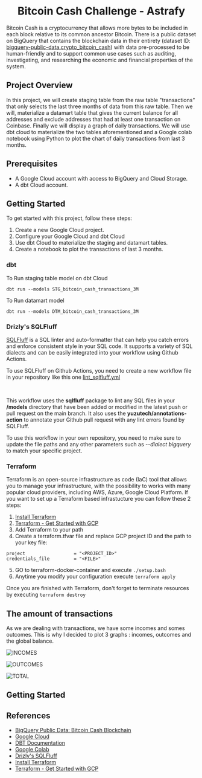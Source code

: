 <h1 align=center> Bitcoin Cash Challenge - Astrafy</h1>

Bitcoin Cash is a cryptocurrency that allows more bytes to be included in each block relative to its common ancestor Bitcoin. 
There is a public dataset on BigQuery that contains the blockchain data in their entirety (dataset ID: <a href="https://console.cloud.google.com/marketplace/product/bitcoin-cash/crypto-bitcoin-cash">bigquery-public-data.crypto_bitcoin_cash</a>) with data pre-processed to be human-friendly and to support common use cases such as auditing, investigating, and researching the economic and financial properties of the system.

<h2>Project Overview</h2>

In this project, we will create  staging table from the raw table "transactions" that only selects the last three months of data from this raw table. 
Then we will, materialize a datamart table that gives the current balance for all addresses and exclude addresses that had at least one transaction on Coinbase.
Finally we will display a graph of daily transactions. 
We will use dbt cloud to materialize the two tables aforementioned and a Google colab notebook using Python to plot the chart of daily transactions from last 3 months. 


<h2>Prerequisites</h2>

- A Google Cloud account with access to BigQuery and Cloud Storage.
- A dbt Cloud account.


<h2>Getting Started</h2>

To get started with this project, follow these steps:

1. Create a new Google Cloud project.
2. Configure your Google Cloud and dbt Cloud
3. Use dbt Cloud to materialize the staging and datamart tables.
4. Create a notebook to plot the transactions of last 3 months.

<h3>dbt</h3>
To Run staging table model on dbt Cloud

```
dbt run --models STG_bitcoin_cash_transactions_3M
```

To Run datamart model
```
dbt run --models DTM_bitcoin_cash_transactions_3M
```

<h3>Drizly's SQLFluff</h3>
<a href="https://github.com/sqlfluff/">SQLFluff</a> is a SQL linter and auto-formatter that can help you catch errors and enforce consistent style in your SQL code. It supports a variety of SQL dialects and can be easily integrated into your workflow using Github Actions.

</br>

To use SQLFluff on Github Actions, you need to create a new workflow file in your repository like this one <a href="https://github.com/clementmariebrisson/bitcoin-cash-challenge/tree/main/.github/workflows/lint_sqlfluff.yml">lint_sqlfluff.yml</a>

</br>

This workflow uses the **sqlfluff** package to lint any SQL files in your **/models** directory that have been added or modified in the latest push or pull request on the main branch. It also uses the **yuzutech/annotations-action** to annotate your Github pull request with any lint errors found by SQLFluff.

To use this workflow in your own repository, you need to make sure to update the file paths and any other parameters such as *--dialect bigquery* to match your specific project.

<h3>Terraform</h3>
Terraform is an open-source infrastructure as code (IaC) tool that allows you to manage your infrastructure, with the possibility to works with many popular cloud providers, including AWS, Azure, Google Cloud Platform. If you want to set up a Terraform based infrastucture you can follow these 2 steps:

1. <a href="https://phoenixnap.com/kb/how-to-install-terraform">Install Terraform</a>
2. <a href="https://developer.hashicorp.com/terraform/tutorials/gcp-get-started">Terraform - Get Started with GCP</a>
3. Add Terraform to your path
4. Create a terraform.tfvar file and replace GCP project ID and the path to your key file:

```
project                  = "<PROJECT_ID>"
credentials_file         = "<FILE>"
```

5. GO to terraform-docker-container and execute 
```./setup.bash```
6. Anytime you modify your configuration execute ```terraform apply```

Once you are finished with Terraform, don't forget to terminate resources by executing ```terraform destroy```

<h2>The amount of transactions</h2>

As we are dealing with transactions, we have some incomes and somes outcomes. This is why I decided to plot 3 graphs : incomes, outcomes and the global balance.

![INCOMES](pictures/input.JPG)

![OUTCOMES](pictures/output.JPG)

![TOTAL](pictures/total.JPG)

<h2>Getting Started</h2>


<h2>References</h2>

<ul>
  <li><a href="https://console.cloud.google.com/marketplace/product/bitcoin-cash/crypto-bitcoin-cash">BigQuery 
      Public Data: Bitcoin Cash Blockchain</a></li>
  <li><a href="https://cloud.google.com/">Google Cloud</a></li>
  <li><a href="https://docs.getdbt.com/">DBT Documentation</a></li>
  <li><a href="https://colab.research.google.com/notebooks/intro.ipynb">Google Colab</a></li>
  <li><a href="https://github.com/sqlfluff/sqlfluff-github-actions/tree/main/menu_of_workflows/drizly">Drizly's SQLFluff</a></li>
  <li><a href="https://phoenixnap.com/kb/how-to-install-terraform">Install Terraform</a></li>
  <li><a href="https://developer.hashicorp.com/terraform/tutorials/gcp-get-started">Terraform - Get Started with GCP</a></li>
</ul>